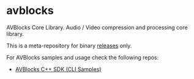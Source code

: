 # avblocks

AVBlocks Core Library. Audio / Video compression and processing core library.

This is a meta-repository for binary [releases](https://github.com/avblocks/avblocks-core/releases) only. 

For AVBlocks samples and usage check the following repos:
 - [AVBlocks C++ SDK (CLI Samples)](https://github.com/avblocks/avblocks-cpp)
